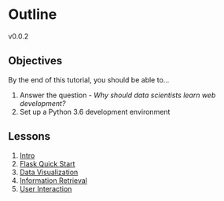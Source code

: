 # Outline

v0.0.2

## Objectives

By the end of this tutorial, you should be able to...

1. Answer the question - *Why should data scientists learn web development?*
1. Set up a Python 3.6 development environment

## Lessons

1. [Intro](lessons/01-intro.md)
1. [Flask Quick Start](lessons/02-flask.md)
1. [Data Visualization](lessons/03-retrieval.md)
1. [Information Retrieval](lessons/04-visualization.md)
1. [User Interaction](lessons/05-interaction.md)
